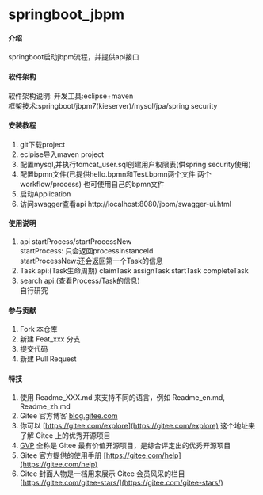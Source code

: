 # springboot_jbpm

#### 介绍
springboot启动jbpm流程，并提供api接口

#### 软件架构
软件架构说明:
   开发工具:eclipse+maven  
   框架技术:springboot/jbpm7(kieserver)/mysql/jpa/spring security



#### 安装教程

1.  git下载project
2.  eclpise导入maven project
3.  配置mysql,并执行tomcat_user.sql创建用户权限表(供spring security使用)
4.  配置bpmn文件(已提供hello.bpmn和Test.bpmn两个文件 两个workflow/process)
    也可使用自己的bpmn文件
5.  启动Application
6.  访问swagger查看api  http://localhost:8080/jbpm/swagger-ui.html

#### 使用说明

1.  api startProcess/startProcessNew  
    startProcess:   只会返回processInstanceId  
    startProcessNew:还会返回第一个Task的信息
2.  Task api:(Task生命周期)
    claimTask
    assignTask
    startTask
    completeTask
3.  search api:(查看Process/Task的信息)  
    自行研究

#### 参与贡献

1.  Fork 本仓库
2.  新建 Feat_xxx 分支
3.  提交代码
4.  新建 Pull Request


#### 特技

1.  使用 Readme\_XXX.md 来支持不同的语言，例如 Readme\_en.md, Readme\_zh.md
2.  Gitee 官方博客 [blog.gitee.com](https://blog.gitee.com)
3.  你可以 [https://gitee.com/explore](https://gitee.com/explore) 这个地址来了解 Gitee 上的优秀开源项目
4.  [GVP](https://gitee.com/gvp) 全称是 Gitee 最有价值开源项目，是综合评定出的优秀开源项目
5.  Gitee 官方提供的使用手册 [https://gitee.com/help](https://gitee.com/help)
6.  Gitee 封面人物是一档用来展示 Gitee 会员风采的栏目 [https://gitee.com/gitee-stars/](https://gitee.com/gitee-stars/)
